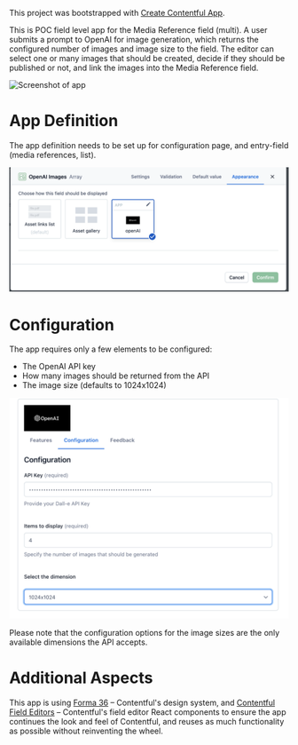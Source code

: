 This project was bootstrapped with [Create Contentful App](https://github.com/contentful/create-contentful-app).


This is POC field level app for the Media Reference field (multi). A user submits a prompt to OpenAI for image generation, which returns the configured number of images and image size to the field. The editor can select one or many images that should be created, decide if they should be published or not, and link the images into the Media Reference field.

![Screenshot of app](public/screenshot.png)


# App Definition
The app definition needs to be set up for configuration page, and entry-field (media references, list).
 
![App Definition](public/field-config.png)

# Configuration

The app requires only a few elements to be configured: 

- The OpenAI API key
- How many images should be returned from the API
- The image size (defaults to 1024x1024)

![Configuration screen](public/configuration.png)

Please note that the configuration options for the image sizes are the only available dimensions the API accepts.

# Additional Aspects
This app is using [Forma 36](https://f36.contentful.com/) – Contentful's design system, and [Contentful Field Editors](https://www.contentful.com/developers/docs/extensibility/field-editors/) – Contentful's field editor React components to ensure the app continues the look and feel of Contentful, and reuses as much functionality as possible without reinventing the wheel.  